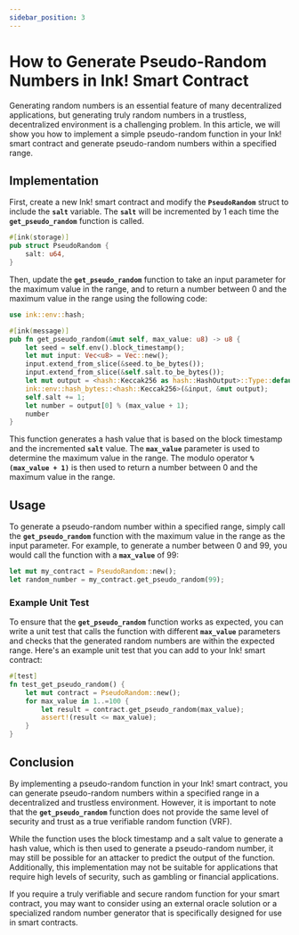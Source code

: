 ```yaml
---
sidebar_position: 3
---
```


# How to Generate Pseudo-Random Numbers in Ink! Smart Contract

Generating random numbers is an essential feature of many decentralized applications, but generating truly random numbers in a trustless, decentralized environment is a challenging problem. In this article, we will show you how to implement a simple pseudo-random function in your Ink! smart contract and generate pseudo-random numbers within a specified range.

## **Implementation**

First, create a new Ink! smart contract and modify the **`PseudoRandom`** struct to include the **`salt`** variable. The **`salt`** will be incremented by 1 each time the **`get_pseudo_random`** function is called.

```rust
#[ink(storage)]
pub struct PseudoRandom {
    salt: u64,
}
```

Then, update the **`get_pseudo_random`** function to take an input parameter for the maximum value in the range, and to return a number between 0 and the maximum value in the range using the following code:

```rust
use ink::env::hash;

#[ink(message)]
pub fn get_pseudo_random(&mut self, max_value: u8) -> u8 {
    let seed = self.env().block_timestamp();
    let mut input: Vec<u8> = Vec::new();
    input.extend_from_slice(&seed.to_be_bytes());
    input.extend_from_slice(&self.salt.to_be_bytes());
    let mut output = <hash::Keccak256 as hash::HashOutput>::Type::default();
    ink::env::hash_bytes::<hash::Keccak256>(&input, &mut output);
    self.salt += 1;
    let number = output[0] % (max_value + 1);
    number
}
```

This function generates a hash value that is based on the block timestamp and the incremented **`salt`** value. The **`max_value`** parameter is used to determine the maximum value in the range. The modulo operator **`% (max_value + 1)`** is then used to return a number between 0 and the maximum value in the range.

## **Usage**

To generate a pseudo-random number within a specified range, simply call the **`get_pseudo_random`** function with the maximum value in the range as the input parameter. For example, to generate a number between 0 and 99, you would call the function with a **`max_value`** of 99:

```rust
let mut my_contract = PseudoRandom::new();
let random_number = my_contract.get_pseudo_random(99);
```

### **Example Unit Test**

To ensure that the **`get_pseudo_random`** function works as expected, you can write a unit test that calls the function with different **`max_value`** parameters and checks that the generated random numbers are within the expected range. Here's an example unit test that you can add to your Ink! smart contract:

```rust
#[test]
fn test_get_pseudo_random() {
    let mut contract = PseudoRandom::new();
    for max_value in 1..=100 {
        let result = contract.get_pseudo_random(max_value);
        assert!(result <= max_value);
    }
}
```

## **Conclusion**

By implementing a pseudo-random function in your Ink! smart contract, you can generate pseudo-random numbers within a specified range in a decentralized and trustless environment. However, it is important to note that the **`get_pseudo_random`** function does not provide the same level of security and trust as a true verifiable random function (VRF).

While the function uses the block timestamp and a salt value to generate a hash value, which is then used to generate a pseudo-random number, it may still be possible for an attacker to predict the output of the function. Additionally, this implementation may not be suitable for applications that require high levels of security, such as gambling or financial applications.

If you require a truly verifiable and secure random function for your smart contract, you may want to consider using an external oracle solution or a specialized random number generator that is specifically designed for use in smart contracts.
